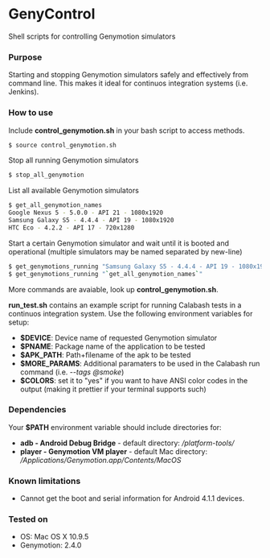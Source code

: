 # GenyControl
Shell scripts for controlling Genymotion simulators

### Purpose
Starting and stopping Genymotion simulators safely and effectively from command line. This makes it ideal for continuos integration systems (i.e. Jenkins).

### How to use
Include **control_genymotion.sh** in your bash script to access methods.
```sh
$ source control_genymotion.sh
```

Stop all running Genymotion simulators
```sh
$ stop_all_genymotion
```

List all available Genymotion simulators
```sh
$ get_all_genymotion_names
Google Nexus 5 - 5.0.0 - API 21 - 1080x1920
Samsung Galaxy S5 - 4.4.4 - API 19 - 1080x1920
HTC Eco - 4.2.2 - API 17 - 720x1280
```

Start a certain Genymotion simulator and wait until it is booted and operational (multiple simulators may be named separated by new-line)
```sh
$ get_genymotions_running "Samsung Galaxy S5 - 4.4.4 - API 19 - 1080x1920"
$ get_genymotions_running "`get_all_genymotion_names`"
```

More commands are avaiable, look up **control_genymotion.sh**.

**run_test.sh** contains an example script for running Calabash tests in a continuos integration system. Use the following environment variables for setup:
* **$DEVICE**: Device name of requested Genymotion simulator
* **$PNAME**: Package name of the application to be tested
* **$APK_PATH**: Path+filename of the apk to be tested
* **$MORE_PARAMS**: Additional paramaters to be used in the Calabash run command (i.e. *--tags @smoke*)
* **$COLORS**: set it to "yes" if you want to have ANSI color codes in the output (making it prettier if your terminal supports such)

### Dependencies
Your **$PATH** environment variable should include directories for:
* **adb - Android Debug Bridge** - default directory: *<android-sdk>/platform-tools/*
* **player - Genymotion VM player** - default Mac directory: */Applications/Genymotion.app/Contents/MacOS*

### Known limitations
* Cannot get the boot and serial information for Android 4.1.1 devices.

### Tested on
* OS: Mac OS X 10.9.5
* Genymotion: 2.4.0
